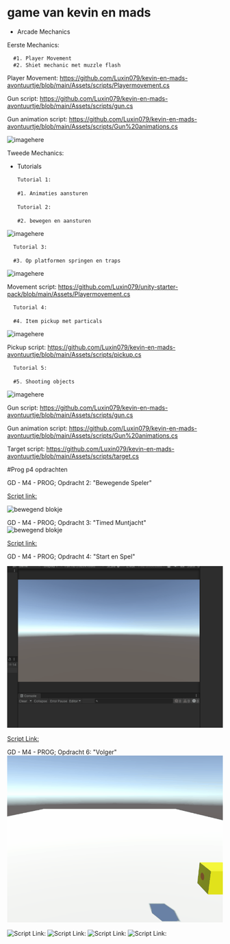 # game van kevin en mads



- Arcade Mechanics

Eerste Mechanics:

      #1. Player Movement
      #2. Shiet mechanic met muzzle flash

Player Movement:
https://github.com/Luxin079/kevin-en-mads-avontuurtje/blob/main/Assets/scripts/Playermovement.cs

Gun script:
https://github.com/Luxin079/kevin-en-mads-avontuurtje/blob/main/Assets/scripts/gun.cs

Gun animation script:
https://github.com/Luxin079/kevin-en-mads-avontuurtje/blob/main/Assets/scripts/Gun%20animations.cs

![imagehere](Images/Animation.gif)


Tweede Mechanics:


- Tutorials

      Tutorial 1:

      #1. Animaties aansturen

      Tutorial 2: 
      
      #2. bewegen en aansturen

![imagehere](Images/Tutorial%20Animation.gif)
    

      Tutorial 3:

      #3. Op platformen springen en traps

![imagehere](Images/Tutorial%20Animation2.gif)
 
 Movement script:
 https://github.com/Luxin079/unity-starter-pack/blob/main/Assets/Playermovement.cs

      Tutorial 4:

      #4. Item pickup met particals


![imagehere](Images/Tutorial%20Animation3.gif)

Pickup script:
https://github.com/Luxin079/kevin-en-mads-avontuurtje/blob/main/Assets/scripts/pickup.cs

      Tutorial 5:

      #5. Shooting objects


![imagehere](Images/Tutorial%20Animation4.gif)

Gun script:
https://github.com/Luxin079/kevin-en-mads-avontuurtje/blob/main/Assets/scripts/gun.cs

Gun animation script:
https://github.com/Luxin079/kevin-en-mads-avontuurtje/blob/main/Assets/scripts/Gun%20animations.cs

Target script:
https://github.com/Luxin079/kevin-en-mads-avontuurtje/blob/main/Assets/scripts/target.cs
                                                                                                                                           

                                                                                                                                                                           
#Prog p4 opdrachten                                                                                                                                                                           
                                                                                                                                                                           
                                                                                                                                                                           
                                                                                                                                                                           
GD - M4 - PROG; Opdracht 2: "Bewegende Speler"

[Script link:](Assets/movement.cs)

![bewegend blokje](https://github.com/user-attachments/assets/decbc541-e17e-4089-9dd4-77836bdfcc3e)


                                                                                                                              

GD - M4 - PROG; Opdracht 3: "Timed Muntjacht"                                                                                                                
![bewegend blokje](https://github.com/user-attachments/assets/c3f215ae-0c3e-49cf-a5ab-2610bd90bd93)

[Script link:](Assets/Scenes/gamemanager.cs)


GD - M4 - PROG; Opdracht 4: "Start en Spel"

![SceneSwitcher](https://github.com/Luxin079/kevin-en-mads-avontuurtje/blob/main/Images/progles4.gif)

[Script Link:](https://github.com/Luxin079/kevin-en-mads-avontuurtje/blob/main/Assets/scripts/sceneswitcher.cs)


GD - M4 - PROG; Opdracht 6: "Volger"
![Volger](https://github.com/Luxin079/kevin-en-mads-avontuurtje/blob/main/Images/progles6.gif)

![Script Link:](https://github.com/Luxin079/kevin-en-mads-avontuurtje/blob/main/Assets/scripts/MoveOverField.cs)
![Script Link:](https://github.com/Luxin079/kevin-en-mads-avontuurtje/blob/main/Assets/scripts/bullet.cs)
![Script Link:](https://github.com/Luxin079/kevin-en-mads-avontuurtje/blob/main/Assets/scripts/PlayerMove.cs)
![Script Link:](https://github.com/Luxin079/kevin-en-mads-avontuurtje/blob/main/Assets/scripts/FollowAndReturn.cs)
                                                                                                                                                                                                                                                                                                                           
                                                                                                                                                                                                                                                                                                                                                                                                                                                                                                                                          
                                                                                                                                                                                                                                                                                                                                                                                                                                                                                                                                          
                                                                                                                                                                                                                                                                                                                                                                                                                                                                                                                                          
                                                                                                                                                                                                                                                                                                                                                                                                                                                                                                                                          
                                                                                                                                                                                                                                                                                                                                                                                                                                                                                                                                          
                                                                                                                                                                                                                                                                                                                                                                                                                                                                                                                                          
                                                                                                                                                                                                                                                                                                                                                                                                                                                                                                                                          

